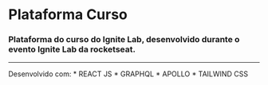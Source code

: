 # Plataforma Curso
### Plataforma do curso do Ignite Lab, desenvolvido durante o evento Ignite Lab da rocketseat.
<hr>
Desenvolvido com:
* REACT JS
* GRAPHQL
* APOLLO
* TAILWIND CSS
